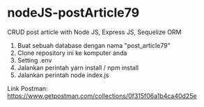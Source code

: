 # nodeJS-postArticle79
CRUD post article with Node JS, Express JS, Sequelize ORM

1.  Buat sebuah database dengan nama "post_article79"
2.  Clone repository ini ke komputer anda
3.  Setting .env
4.  Jalankan perintah yarn install / npm install
5.  Jalankan perintah node index.js

Link Postman: https://www.getpostman.com/collections/0f315f06a1b4ca40d25e

